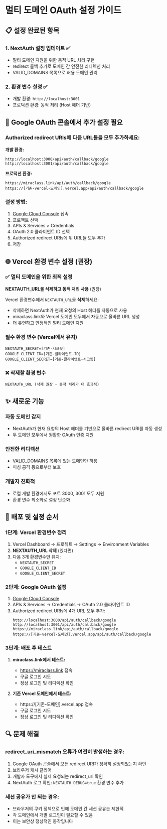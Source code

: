 # 멀티 도메인 OAuth 설정 가이드

## 📋 설정 완료된 항목

### 1. NextAuth 설정 업데이트 ✅
- 멀티 도메인 지원을 위한 동적 URL 처리 구현
- redirect 콜백 추가로 도메인 간 안전한 리디렉션 처리
- VALID_DOMAINS 목록으로 허용 도메인 관리

### 2. 환경 변수 설정 ✅
- 개발 환경: `http://localhost:3001`
- 프로덕션 환경: 동적 처리 (Host 헤더 기반)

## 🔧 Google OAuth 콘솔에서 추가 설정 필요

### Authorized redirect URIs에 다음 URL들을 모두 추가하세요:

**개발 환경:**
```
http://localhost:3000/api/auth/callback/google
http://localhost:3001/api/auth/callback/google
```

**프로덕션 환경:**
```
https://miraclass.link/api/auth/callback/google
https://[기존-vercel-도메인].vercel.app/api/auth/callback/google
```

### 설정 방법:
1. [Google Cloud Console](https://console.cloud.google.com/) 접속
2. 프로젝트 선택
3. APIs & Services > Credentials
4. OAuth 2.0 클라이언트 ID 선택
5. Authorized redirect URIs에 위 URL들 모두 추가
6. 저장

## 🌐 Vercel 환경 변수 설정 (권장)

### ✅ 멀티 도메인을 위한 최적 설정
**NEXTAUTH_URL을 삭제하고 동적 처리 사용** (권장)

Vercel 환경변수에서 `NEXTAUTH_URL`을 **삭제**하세요:
- 삭제하면 NextAuth가 현재 요청의 Host 헤더를 자동으로 사용
- miraclass.link와 Vercel 도메인 모두에서 자동으로 올바른 URL 생성
- 더 유연하고 안정적인 멀티 도메인 지원

### 필수 환경 변수 (Vercel에서 유지)
```
NEXTAUTH_SECRET=[기존-시크릿]
GOOGLE_CLIENT_ID=[기존-클라이언트-ID]  
GOOGLE_CLIENT_SECRET=[기존-클라이언트-시크릿]
```

### ❌ 삭제할 환경 변수
```
NEXTAUTH_URL (삭제 권장 - 동적 처리가 더 효과적)
```

## ✨ 새로운 기능

### 자동 도메인 감지
- NextAuth가 현재 요청의 Host 헤더를 기반으로 올바른 redirect URI를 자동 생성
- 두 도메인 모두에서 원활한 OAuth 인증 지원

### 안전한 리디렉션
- VALID_DOMAINS 목록에 있는 도메인만 허용
- 피싱 공격 등으로부터 보호

### 개발자 친화적
- 로컬 개발 환경에서도 포트 3000, 3001 모두 지원
- 환경 변수 최소화로 설정 단순화

## 🚀 배포 및 설정 순서

### 1단계: Vercel 환경변수 정리
1. Vercel Dashboard → 프로젝트 → Settings → Environment Variables
2. **NEXTAUTH_URL 삭제** (있다면)
3. 다음 3개 환경변수만 유지:
   - `NEXTAUTH_SECRET`
   - `GOOGLE_CLIENT_ID` 
   - `GOOGLE_CLIENT_SECRET`

### 2단계: Google OAuth 설정
1. [Google Cloud Console](https://console.cloud.google.com/)
2. APIs & Services → Credentials → OAuth 2.0 클라이언트 ID
3. Authorized redirect URIs에 4개 URL 모두 추가:
   ```
   http://localhost:3000/api/auth/callback/google
   http://localhost:3001/api/auth/callback/google
   https://miraclass.link/api/auth/callback/google
   https://[기존-vercel-도메인].vercel.app/api/auth/callback/google
   ```

### 3단계: 배포 후 테스트
1. **miraclass.link에서 테스트:**
   - https://miraclass.link 접속
   - 구글 로그인 시도
   - 정상 로그인 및 리디렉션 확인

2. **기존 Vercel 도메인에서 테스트:**
   - https://[기존-도메인].vercel.app 접속
   - 구글 로그인 시도
   - 정상 로그인 및 리디렉션 확인

## 🔍 문제 해결

### redirect_uri_mismatch 오류가 여전히 발생하는 경우:
1. Google OAuth 콘솔에서 모든 redirect URI가 정확히 설정되었는지 확인
2. 브라우저 캐시 클리어
3. 개발자 도구에서 실제 요청되는 redirect_uri 확인
4. NextAuth 로그 확인: `NEXTAUTH_DEBUG=true` 환경 변수 추가

### 세션 공유가 안 되는 경우:
- 브라우저의 쿠키 정책으로 인해 도메인 간 세션 공유는 제한적
- 각 도메인에서 개별 로그인이 필요할 수 있음
- 이는 보안상 정상적인 동작입니다